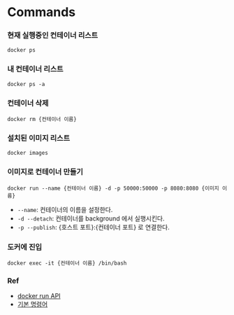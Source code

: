 # Commands

### 현재 실행중인 컨테이너 리스트

```shell
docker ps
```

### 내 컨테이너 리스트

```shell
docker ps -a
```

### 컨테이너 삭제

```shell
docker rm {컨테이너 이름}
```

### 설치된 이미지 리스트

```shell
docker images
```

### 이미지로 컨테이너 만들기

```shell
docker run --name {컨테이너 이름} -d -p 50000:50000 -p 8080:8080 {이미지 이름}
```
- `--name`: 컨테이너의 이름을 설정한다.
- `-d --detach`: 컨테이너를 background 에서 실행시킨다.
- `-p --publish`: {호스트 포트}:{컨테이너 포트} 로 연결한다.

### 도커에 진입

```shell
docker exec -it {컨테이너 이름} /bin/bash
```



### Ref

- [docker run API](https://docs.docker.com/engine/reference/commandline/run/)
- [기본 명령어](https://calyfactory.github.io/docke에대해-알아보자/)